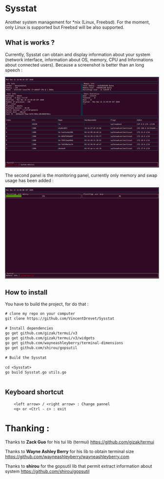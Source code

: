 # Sysstat

Another system management for *nix (Linux, Freebsd). For the moment, only Linux is supported but Freebsd will be also supported.

## What is works ?

Currently, Sysstat can obtain and display information about your system (network interface, information about OS, memory, CPU and Informations about connected users). Because a screenshot is better than an long speech :

![Screenshot general info](demo/General_Info.png)

The second panel is the monitoring panel, currently only memory and swap usage has been added :

![Screenshot metrics](demo/metrics.png)

## How to install

You have to build the project, for do that :

```
# clone my repo on your computer
git clone https://github.com/VincentDrevet/Sysstat

# Install dependencies
go get github.com/gizak/termui/v3
go get github.com/gizak/termui/v3/widgets
go get github.com/wayneashleyberry/terminal-dimensions
go get github.com/shirou/gopsutil

# Build the Sysstat

cd <Sysstat>
go build Sysstat.go utils.go


```

## Keyboard shortcut

```
    <left arrow> / <right arrow> : Change pannel
    <q> or <Ctrl - c> : exit
```


# Thanking :

Thanks to **Zack Guo** for his tui lib (termui) https://github.com/gizak/termui

Thanks to **Wayne Ashley Berry** for his lib to obtain terminal size https://github.com/wayneashleyberry/wayneashleyberry.com

Thanks to **shirou** for the gopsutil lib that permit extract information about system https://github.com/shirou/gopsutil
